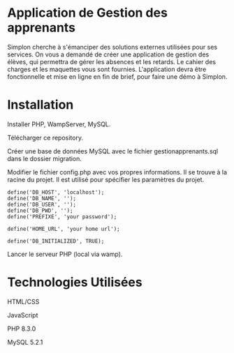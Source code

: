 # Application de Gestion des apprenants

Simplon cherche à s'émanciper des solutions externes utilisées pour ses services. On vous a demandé de créer une application de gestion des élèves, qui permettra de gérer les absences et les retards. 
Le cahier des charges et les maquettes vous sont fournies. L'application devra être fonctionnelle et mise en ligne en fin de brief, pour faire une démo à Simplon.


# Installation

Installer PHP, WampServer, MySQL.

Télécharger ce repository. 

Créer une base de données MySQL avec le fichier gestionapprenants.sql dans le dossier migration.

Modifier le fichier config.php avec vos propres informations. Il se trouve à la racine du projet. Il est utilisé pour spécifier les paramètres du projet.

````
define('DB_HOST', 'localhost');
define('DB_NAME', '');
define('DB_USER', '');
define('DB_PWD', '');
define('PREFIXE', 'your password');

define('HOME_URL', 'your home url');

define('DB_INITIALIZED', TRUE);
````

Lancer le serveur PHP (local via wamp).

# Technologies Utilisées

HTML/CSS 

JavaScript 

PHP 8.3.0

MySQL 5.2.1 

